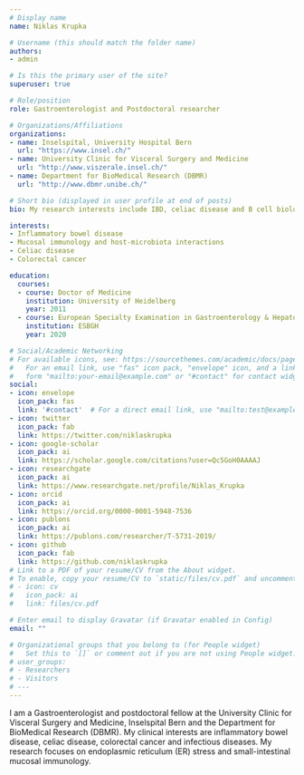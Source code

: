 ```yaml
---
# Display name
name: Niklas Krupka

# Username (this should match the folder name)
authors:
- admin

# Is this the primary user of the site?
superuser: true

# Role/position
role: Gastroenterologist and Postdoctoral researcher

# Organizations/Affiliations
organizations:
- name: Inselspital, University Hospital Bern
  url: "https://www.insel.ch/"
- name: University Clinic for Visceral Surgery and Medicine
  url: "http://www.viszerale.insel.ch/"
- name: Department for BioMedical Research (DBMR)
  url: "http://www.dbmr.unibe.ch/"

# Short bio (displayed in user profile at end of posts)
bio: My research interests include IBD, celiac disease and B cell biology.

interests:
- Inflammatory bowel disease
- Mucosal immunology and host-microbiota interactions
- Celiac disease
- Colorectal cancer

education:
  courses:
  - course: Doctor of Medicine
    institution: University of Heidelberg
    year: 2011
  - course: European Specialty Examination in Gastroenterology & Hepatology
    institution: ESBGH
    year: 2020

# Social/Academic Networking
# For available icons, see: https://sourcethemes.com/academic/docs/page-builder/#icons
#   For an email link, use "fas" icon pack, "envelope" icon, and a link in the
#   form "mailto:your-email@example.com" or "#contact" for contact widget.
social:
- icon: envelope
  icon_pack: fas
  link: '#contact'  # For a direct email link, use "mailto:test@example.org".
- icon: twitter
  icon_pack: fab
  link: https://twitter.com/niklaskrupka
- icon: google-scholar
  icon_pack: ai
  link: https://scholar.google.com/citations?user=Qc5GoH0AAAAJ
- icon: researchgate
  icon_pack: ai
  link: https://www.researchgate.net/profile/Niklas_Krupka
- icon: orcid
  icon_pack: ai
  link: https://orcid.org/0000-0001-5948-7536
- icon: publons
  icon_pack: ai
  link: https://publons.com/researcher/T-5731-2019/
- icon: github
  icon_pack: fab
  link: https://github.com/niklaskrupka
# Link to a PDF of your resume/CV from the About widget.
# To enable, copy your resume/CV to `static/files/cv.pdf` and uncomment the lines below.
# - icon: cv
#   icon_pack: ai
#   link: files/cv.pdf

# Enter email to display Gravatar (if Gravatar enabled in Config)
email: ""

# Organizational groups that you belong to (for People widget)
#   Set this to `[]` or comment out if you are not using People widget.
# user_groups:
# - Researchers
# - Visitors
# ---
---
```

I am a Gastroenterologist and postdoctoral fellow at the University Clinic for Visceral Surgery and Medicine, Inselspital Bern and the Department for BioMedical Research (DBMR).  My clinical interests are inflammatory bowel disease, celiac disease, colorectal cancer and infectious diseases. My research focuses on endoplasmic reticulum (ER) stress and small-intestinal mucosal immunology.
